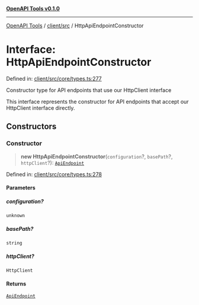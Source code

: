 [**OpenAPI Tools v0.1.0**](../../../README.md)

***

[OpenAPI Tools](../../../modules.md) / [client/src](../README.md) / HttpApiEndpointConstructor

# Interface: HttpApiEndpointConstructor

Defined in: [client/src/core/types.ts:277](https://github.com/Arthurmtro/openapi-tools/blob/0ec5b52fff16ef5ddecd361e9df5c625e089b42f/packages/client/src/core/types.ts#L277)

Constructor type for API endpoints that use our HttpClient interface

This interface represents the constructor for API endpoints that accept
our HttpClient interface directly.

## Constructors

### Constructor

> **new HttpApiEndpointConstructor**(`configuration`?, `basePath`?, `httpClient`?): [`ApiEndpoint`](ApiEndpoint.md)

Defined in: [client/src/core/types.ts:278](https://github.com/Arthurmtro/openapi-tools/blob/0ec5b52fff16ef5ddecd361e9df5c625e089b42f/packages/client/src/core/types.ts#L278)

#### Parameters

##### configuration?

`unknown`

##### basePath?

`string`

##### httpClient?

`HttpClient`

#### Returns

[`ApiEndpoint`](ApiEndpoint.md)
